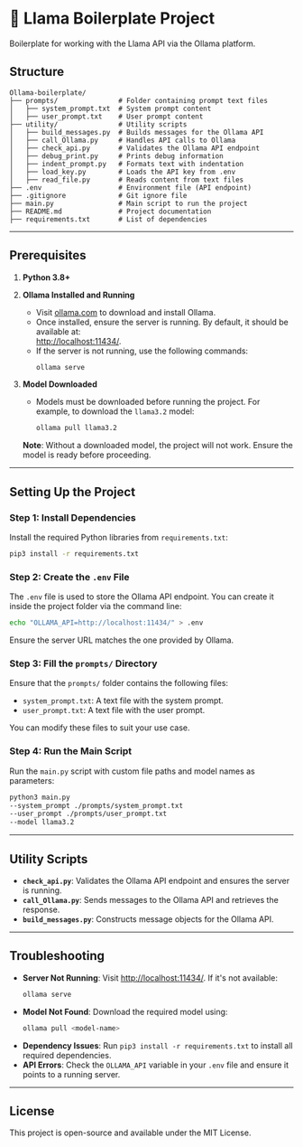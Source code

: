 # 🦙 Llama Boilerplate Project

Boilerplate for working with the Llama API via the Ollama platform.

## Structure

```
Ollama-boilerplate/
├── prompts/               # Folder containing prompt text files
│   ├── system_prompt.txt  # System prompt content
│   ├── user_prompt.txt    # User prompt content
├── utility/               # Utility scripts
│   ├── build_messages.py  # Builds messages for the Ollama API
│   ├── call_Ollama.py     # Handles API calls to Ollama
│   ├── check_api.py       # Validates the Ollama API endpoint
│   ├── debug_print.py     # Prints debug information
│   ├── indent_prompt.py   # Formats text with indentation
│   ├── load_key.py        # Loads the API key from .env
│   ├── read_file.py       # Reads content from text files
├── .env                   # Environment file (API endpoint)
├── .gitignore             # Git ignore file
├── main.py                # Main script to run the project
├── README.md              # Project documentation
├── requirements.txt       # List of dependencies
```

---

## Prerequisites
1. **Python 3.8+**
2. **Ollama Installed and Running**
   - Visit [ollama.com](https://ollama.com) to download and install Ollama.
   - Once installed, ensure the server is running. By default, it should be available at:  
     [http://localhost:11434/](http://localhost:11434/).
   - If the server is not running, use the following commands:
     ```bash
     ollama serve
     ```

3. **Model Downloaded**  
   - Models must be downloaded before running the project. For example, to download the `llama3.2` model:
     ```bash
     ollama pull llama3.2
     ```

   **Note**: Without a downloaded model, the project will not work. Ensure the model is ready before proceeding.

---

## Setting Up the Project

### Step 1: Install Dependencies
Install the required Python libraries from `requirements.txt`:
```bash
pip3 install -r requirements.txt
```

### Step 2: Create the `.env` File
The `.env` file is used to store the Ollama API endpoint. You can create it inside the project folder via the command line:

```bash
echo "OLLAMA_API=http://localhost:11434/" > .env
```
Ensure the server URL matches the one provided by Ollama.

### Step 3: Fill the `prompts/` Directory
Ensure that the `prompts/` folder contains the following files:
- `system_prompt.txt`: A text file with the system prompt.
- `user_prompt.txt`: A text file with the user prompt.

You can modify these files to suit your use case.

### Step 4: Run the Main Script
Run the `main.py` script with custom file paths and model names as parameters:

```bash
python3 main.py
--system_prompt ./prompts/system_prompt.txt
--user_prompt ./prompts/user_prompt.txt
--model llama3.2
```

---

## Utility Scripts
- **`check_api.py`**: Validates the Ollama API endpoint and ensures the server is running.
- **`call_Ollama.py`**: Sends messages to the Ollama API and retrieves the response.
- **`build_messages.py`**: Constructs message objects for the Ollama API.

---

## Troubleshooting
- **Server Not Running**: Visit [http://localhost:11434/](http://localhost:11434/). If it's not available:
  ```bash
  ollama serve
  ```
- **Model Not Found**: Download the required model using:
  ```bash
  ollama pull <model-name>
  ```
- **Dependency Issues**: Run `pip3 install -r requirements.txt` to install all required dependencies.
- **API Errors**: Check the `OLLAMA_API` variable in your `.env` file and ensure it points to a running server.

---

## License
This project is open-source and available under the MIT License.

